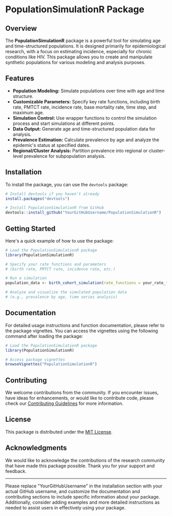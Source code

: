 # PopulationSimulationR Package

## Overview

The **PopulationSimulationR** package is a powerful tool for simulating age and time-structured populations. It is designed primarily for epidemiological research, with a focus on estimating incidence, especially for chronic conditions like HIV. This package allows you to create and manipulate synthetic populations for various modeling and analysis purposes.

## Features

- **Population Modeling:** Simulate populations over time with age and time structure.
- **Customizable Parameters:** Specify key rate functions, including birth rate, PMTCT rate, incidence rate, base mortality rate, time step, and maximum age.
- **Simulation Control:** Use wrapper functions to control the simulation process and start simulations at different points.
- **Data Output:** Generate age and time-structured population data for analysis.
- **Prevalence Estimation:** Calculate prevalence by age and analyze the epidemic's status at specified dates.
- **Regional/Cluster Analysis:** Partition prevalence into regional or cluster-level prevalence for subpopulation analysis.

## Installation

To install the package, you can use the `devtools` package:

```R
# Install devtools if you haven't already
install.packages("devtools")

# Install PopulationSimulationR from GitHub
devtools::install_github("YourGitHubUsername/PopulationSimulationR")
```

## Getting Started

Here's a quick example of how to use the package:

```R
# Load the PopulationSimulationR package
library(PopulationSimulationR)

# Specify your rate functions and parameters
# (birth rate, PMTCT rate, incidence rate, etc.)

# Run a simulation
population_data <- birth_cohort_simulation(rate_functions = your_rate_functions, ...)

# Analyze and visualize the simulated population data
# (e.g., prevalence by age, time series analysis)
```

## Documentation

For detailed usage instructions and function documentation, please refer to the package vignettes. You can access the vignettes using the following command after loading the package:

```R
# Load the PopulationSimulationR package
library(PopulationSimulationR)

# Access package vignettes
browseVignettes("PopulationSimulationR")
```

## Contributing

We welcome contributions from the community. If you encounter issues, have ideas for enhancements, or would like to contribute code, please check our [Contributing Guidelines](CONTRIBUTING.md) for more information.

## License

This package is distributed under the [MIT License](LICENSE.md).

## Acknowledgments

We would like to acknowledge the contributions of the research community that have made this package possible. Thank you for your support and feedback.

---

Please replace "YourGitHubUsername" in the installation section with your actual GitHub username, and customize the documentation and contributing sections to include specific information about your package. Additionally, consider adding examples and more detailed instructions as needed to assist users in effectively using your package.
